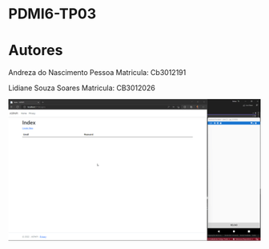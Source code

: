 # PDMI6-TP03

# Autores
Andreza do Nascimento Pessoa Matricula: Cb3012191

Lidiane Souza Soares Matricula: CB3012026

<img src="./TP03.gif">
